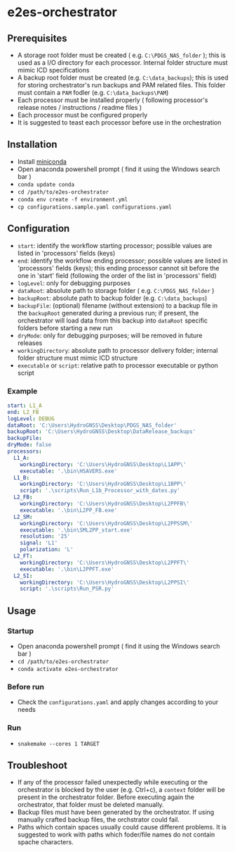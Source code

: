 # e2es-orchestrator

## Prerequisites

- A storage root folder must be created ( e.g. `C:\PDGS_NAS_folder` ); this is used as a I/O directory for each processor. Internal folder structure must mimic ICD specifications
- A backup root folder must be created (e.g. `C:\data_backups`);  this is used for storing orchestrator's run backups and PAM related files. This folder must contain a `PAM` fodler (e.g. `C:\data_backups\PAM`)
- Each processor must be installed properly ( following processor's release notes / instructions / readme files )
- Each processor must be configured properly
- It is suggested to teast each processor before use in the orchestration

## Installation

- Install [miniconda](https://docs.conda.io/en/latest/miniconda.html)
- Open anaconda powershell prompt ( find it using the Windows search bar )
- `conda update conda`
- `cd /path/to/e2es-orchestrator`
- `conda env create -f environment.yml`
- `cp configurations.sample.yaml configurations.yaml`

## Configuration

- `start`: identify the workflow starting processor; possible values are listed in 'processors' fields (keys)
- `end`: identify the workflow ending processor; possible values are listed in 'processors' fields (keys); this ending processor cannot sit before the one in 'start' field  (following the order of the list in 'processors' field)
- `logLevel`: only for debugging purposes
- `dataRoot`: absolute path to storage folder ( e.g. `C:\PDGS_NAS_folder` )
- `backupRoot`: absolute path to backup folder (e.g. `C:\data_backups`)
- `backupFile`: (optional) filename (without extension) to a backup file in the `backupRoot` generated during a previous run; if present, the orchestrator will load data from this backup into `dataRoot` specific folders before starting a new run
- `dryMode`: only for debugging purposes; will be removed in future releases
- `workingDirectory`: absolute path to processor delivery folder; internal folder structure must mimic ICD structure 
- `executable` or `script`: relative path to processor executable or python script

### Example
```yaml
start: L1_A 
end: L2_FB
logLevel: DEBUG
dataRoot: 'C:\Users\HydroGNSS\Desktop\PDGS_NAS_folder' 
backupRoot: 'C:\Users\HydroGNSS\Desktop\DataRelease_backups' 
backupFile: 
dryMode: false
processors:
  L1_A: 
    workingDirectory: 'C:\Users\HydroGNSS\Desktop\L1APP\' 
    executable: '.\bin\HSAVERS.exe' 
  L1_B:
    workingDirectory: 'C:\Users\HydroGNSS\Desktop\L1BPP\'
    script: '.\scripts\Run_L1b_Processor_with_dates.py'
  L2_FB: 
    workingDirectory: 'C:\Users\HydroGNSS\Desktop\L2PPFB\'
    executable: '.\bin\L2PP_FB.exe'
  L2_SM:
    workingDirectory: 'C:\Users\HydroGNSS\Desktop\L2PPSSM\'
    executable: '.\bin\SML2PP_start.exe'
    resolution: '25'
    signal: 'L1'
    polarization: 'L'
  L2_FT:
    workingDirectory: 'C:\Users\HydroGNSS\Desktop\L2PPFT\'
    executable: '.\bin\L2PPFT.exe'
  L2_SI:
    workingDirectory: 'C:\Users\HydroGNSS\Desktop\L2PPSI\'
    script: '.\scripts\Run_PSR.py'
```

## Usage 
### Startup
- Open anaconda powershell prompt ( find it using the Windows search bar )
- `cd /path/to/e2es-orchestrator`
- `conda activate e2es-orchestrator`
### Before run
- Check the `configurations.yaml` and apply changes according to your needs
### Run
- `snakemake --cores 1 TARGET`

## Troubleshoot

- If any of the processor failed unexpectedly while executing or the orchestrator is blocked by the user (e.g. Ctrl+c), a `context` folder will be present in the orchestrator folder. Before executing again the orchestrator, that folder must be deleted manually. 
- Backup files must have been generated by the orchestrator. If using manually crafted backup files, the orchstrator could fail.
- Paths which contain spaces usually could cause different problems. It is suggested to work with paths which foder/file names do not contain spache characters.


